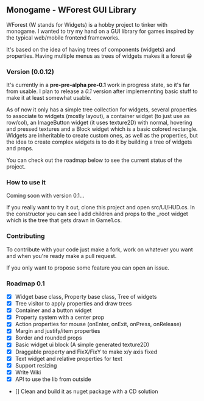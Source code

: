 ﻿## Monogame - WForest GUI Library

WForest (W stands for Widgets) is a hobby project to tinker with monogame. I wanted to try my hand on a GUI library for games
inspired by the typical web/mobile frontend frameworks.
 
It's based on the idea of having trees of components (widgets) and properties.
Having multiple menus as trees of widgets makes it a forest 😁

### Version (0.0.12)
It's currently in a **pre-pre-alpha pre-0.1** work in progress state, so it's far from usable. I plan to release a *0.1* version after implemennting basic stuff 
to make it at least somewhat usable.

As of now it only has a simple tree collection for widgets, 
several properties to associate to widgets (mostly layout), 
a container widget (to just use as row/col), an ImageButton widget (it uses texture2D)
with normal, hovering and pressed textures and a Block widget which is a basic colored 
rectangle. Widgets are inheritable to create custom ones, as well as the properties, but the idea 
to create complex widgets is to do it by building a tree of widgets and props.

You can check out the roadmap below to see the current status of the project.

### How to use it
Coming soon with version 0.1...

If you really want to try it out, clone this project and open src/UI/HUD.cs. In the constructor you can see I add children and props to the _root widget which is the tree that gets drawn in Game1.cs.

### Contributing

To contribute with your code just make a fork, work on whatever you want and when you're ready make a pull request.

If you only want to propose some feature you can open an issue.

### Roadmap 0.1

- [x] Widget base class, Property base class, Tree of widgets
- [x] Tree visitor to apply properties and draw trees
- [x] Container and a button widget
- [x] Property system with a center prop 
- [x] Action properties for mouse (onEnter, onExit, onPress, onRelease)
- [x] Margin and justify/item properties
- [x] Border and rounded props 
- [x] Basic widget ui block (A simple generated texture2D)
- [x] Draggable property and FixX/FixY to make x/y axis fixed 
- [x] Text widget and relative properties for text
- [x] Support resizing
- [x] Write Wiki
- [x] API to use the lib from outside
- [] Clean and build it as nuget package with a CD solution

